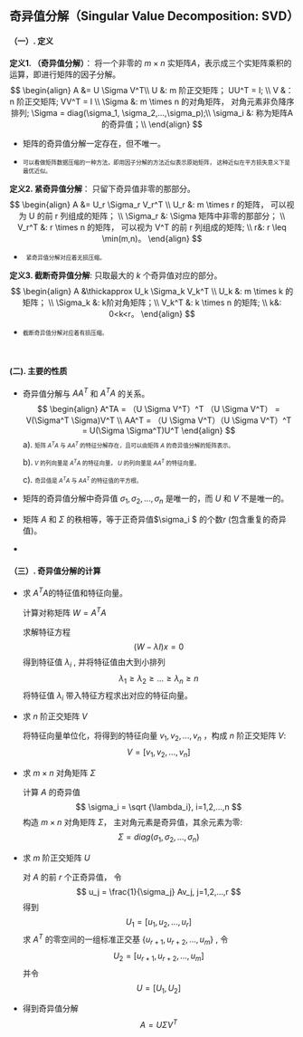 ## 奇异值分解（Singular Value Decomposition:  SVD）

#### （一）. 定义

**定义1. （奇异值分解）**： 将一个非零的 $m\times n$ 实矩阵$A$，表示成三个实矩阵乘积的运算，即进行矩阵的因子分解。
$$
\begin{align}
A &= U \Sigma V^T\\
U &: m 阶正交矩阵； UU^T = I; \\
V &：n 阶正交矩阵; VV^T = I \\
\Sigma &: m \times n 的对角矩阵， 对角元素非负降序排列; \Sigma = diag(\sigma_1, \sigma_2,...,\sigma_p);\\
\sigma_i &: 称为矩阵A的奇异值；\\
\end{align}
$$

- 矩阵的奇异值分解一定存在，但不唯一。

- <font size=1>可以看做矩阵数据压缩的一种方法，即用因子分解的方法近似表示原始矩阵， 这种近似在平方损失意义下是最优近似。</font>

  

**定义2. 紧奇异值分解**： 只留下奇异值非零的那部分。
$$
\begin{align}
A &= U_r \Sigma_r V_r^T \\
U_r &: m \times r 的矩阵， 可以视为 U 的前 r 列组成的矩阵； \\
\Sigma_r &:  \Sigma 矩阵中非零的那部分； \\
V_r^T &: r \times n 的矩阵， 可以视为 V^T 的前 r 列组成的矩阵; \\
r&: r \leq \min(m,n)。
\end{align}
$$

- <font size=1>  紧奇异值分解对应着无损压缩。 </font>

**定义3. 截断奇异值分解**: 只取最大的 $k$ 个奇异值对应的部分。
$$
\begin{align}
A &\thickapprox U_k \Sigma_k V_k^T \\
U_k &: m \times k 的矩阵； \\
\Sigma_k &: k阶对角矩阵；\\
V_k^T &: k \times n 的矩阵; \\
k&: 0<k<r。
\end{align}
$$

- <font size=1>截断奇异值分解对应着有损压缩。</font>

​                                                                                                                                                                                                                                                                                                                                                                                                                                                                                                                                                                                                                                                                                                                                                                                                                                                                                                                                                                                                                                                                                                                                                                                                                                                                                                                                                                                                                                                                                                                                                                                                                                                                                                                                                                                                                                                                                                                                                                                                                                                                                             

#### (二).  主要的性质

- 奇异值分解与 $AA^T$ 和 $A^TA$ 的关系。
  $$
  \begin{align}
  A^TA = （U \Sigma V^T）^T （U \Sigma V^T） = V(\Sigma^T \Sigma)V^T \\
  AA^T = （U \Sigma V^T）（U \Sigma V^T）^T = U(\Sigma \Sigma^T)U^T
  \end{align}
  $$
  a). <font size=1>矩阵 $A^TA$ 与 $AA^T$ 的特征分解存在，且可以由矩阵 $A$ 的奇异值分解的矩阵表示。</font>

  b).<font size=1> $V$ 的列向量是 $A^TA$ 的特征向量， $U$ 的列向量是 $AA^T$ 的特征向量。</font>

  c). <font size=1>奇异值是 $A^TA$ 与 $AA^T$ 的特征值的平方根。</font>

- 矩阵的奇异值分解中奇异值 $\sigma_1, \sigma_2, ..., \sigma_n$ 是唯一的，而 $U$ 和 $V$ 不是唯一的。
- 矩阵 $A$ 和 $\Sigma$ 的秩相等，等于正奇异值$\sigma_i $ 的个数$r$ (包含重复的奇异值)。
- 

#### （三）. 奇异值分解的计算

- 求 $A^TA​$ 的特征值和特征向量。

  计算对称矩阵 $W = A^T A​$

  求解特征方程
  $$
  (W - \lambda I)x=0
  $$
  得到特征值 $\lambda_i$ , 并将特征值由大到小排列
  $$
  \lambda_1 \geq \lambda_2 \geq ... \geq \lambda_n \geq n 
  $$
  将特征值 $\lambda_i$ 带入特征方程求出对应的特征向量。

- 求 $n$ 阶正交矩阵 $V​$

  将特征向量单位化，将得到的特征向量  $v_1, v_2, ..., v_n$ ，构成 $n$ 阶正交矩阵 $V$:
  $$
  V = [v_1, v_2, ..., v_n]
  $$

- 求 $m \times n$ 对角矩阵 $\Sigma$ 

  计算 $A$ 的奇异值 
  $$
  \sigma_i = \sqrt {\lambda_i}, i=1,2,...,n
  $$
  构造 $m \times n$ 对角矩阵 $\Sigma$， 主对角元素是奇异值，其余元素为零:
  $$
  \Sigma  = diag (\sigma_1, \sigma_2, ..., \sigma_n)
  $$

- 求 $m$ 阶正交矩阵 $U$

  对 $A$ 的前 $r$ 个正奇异值， 令
  $$
  u_j = \frac{1}{\sigma_j} Av_j, j=1,2,...,r
  $$
  得到
  $$
  U_1 = [u_1, u_2, ..., u_r]
  $$
  求 $A^T$ 的零空间的一组标准正交基 $\{ u_{r+1}, u_{r+2},...,u_m\}$ , 令
  $$
  U_2 = [u_{r+1}, u_{r+2}, ...,u_m]
  $$
  并令
  $$
  U= [U_1, U_2]
  $$

- 得到奇异值分解
  $$
  A = U \Sigma V^T
  $$
  

 